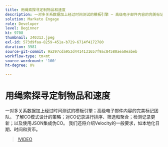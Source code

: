 ```yaml
---
title: 用绳索探寻定制物品和速度
description: 一对多关系数据加上经过时间测试的模板引擎 — 高级电子邮件内容的完美标记团队。 了解CO架构设计的策略 — 排序、筛选和聚合CO记录，检测记录更新，以及使用JSON集成伪CO。
solution: Marketo Engage
role: Developer
level: Beginner
kt: 9708
thumbnail: 340313.jpeg
exl-id: 573d9faa-8259-451a-b729-6714f4172780
duration: 3981
source-git-commit: 9a297cda953d4414131657f9ac84580aea0eabeb
workflow-type: tm+mt
source-wordcount: '100'
ht-degree: 0%

---
```


# 用绳索探寻定制物品和速度

一对多关系数据加上经过时间测试的模板引擎；高级电子邮件内容的完美标记团队。 了解CO模式设计的策略；对CO记录进行排序、筛选和聚合；检测记录更新；以及使用JSON集成伪CO。 我们还将介绍Velocity的一般要求，如本地化日期、时间和货币。

>[!VIDEO](https://video.tv.adobe.com/v/340313/?quality=12&learn=on)
